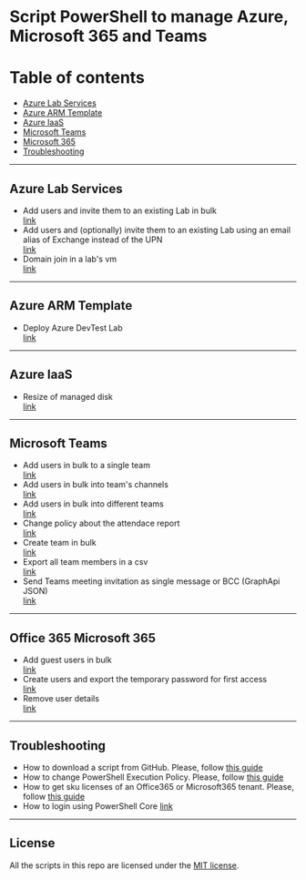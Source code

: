 # Script PowerShell to manage Azure, Microsoft 365 and Teams

# Table of contents
* [Azure Lab Services](https://github.com/AngelusGi/PowerShell#Azure-Lab-Services)
* [Azure ARM Template](https://github.com/AngelusGi/PowerShell#Azure-ARM-Template)
* [Azure IaaS](https://github.com/AngelusGi/PowerShell#Azure-IaaS)
* [Microsoft Teams](https://github.com/AngelusGi/PowerShell#Microsoft-Teams)
* [Microsoft 365](https://github.com/AngelusGi/PowerShell#Office-365-Microsoft-365)
* [Troubleshooting](https://github.com/AngelusGi/PowerShell#Troubleshooting)

---

## Azure Lab Services
* Add users and invite them to an existing Lab in bulk <br> [link](https://github.com/AngelusGi/PowerShell/tree/master/Azure/Lab%20Services/Add%20students%20and%20send%20invitation)
* Add users and (optionally) invite them to an existing Lab using an email alias of Exchange instead of the UPN <br> [link](https://github.com/AngelusGi/PowerShell/blob/master/Azure/Lab%20Services/Add%20students%20by%20alias/)
* Domain join in a lab's vm <br> [link](https://github.com/AngelusGi/azure-devtestlab-activedirectoryjoin)


---

## Azure ARM Template
* Deploy Azure DevTest Lab <br> [link](https://github.com/AngelusGi/PowerShell/tree/master/Azure/ARM%20-%20Azure%20Resource%20Manager%20Template/DevTest%20Lab)

---

## Azure IaaS
* Resize of managed disk <br> [link](https://github.com/AngelusGi/PowerShell/tree/master/Azure/VM%20IaaS/Managed%20Disk%20Resize)

---

## Microsoft Teams
* Add users in bulk to a single team <br> [link](https://github.com/AngelusGi/PowerShell/tree/master/Office365/Teams/Add%20users%20to%20a%20single%20team)
* Add users in bulk into team's channels <br> [link](https://github.com/AngelusGi/PowerShell/tree/master/Office365/Teams/Add%20users%20to%20private%20channels%20in%20bulk)
* Add users in bulk into different teams <br> [link](https://github.com/AngelusGi/PowerShell/tree/master/Office365/Teams/Add%20users%20to%20teams%20in%20bulk)
* Change policy about the attendace report <br> [link](https://github.com/AngelusGi/PowerShell/tree/master/Office365/Teams/Attendance%20Report)
* Create team in bulk <br> [link](https://github.com/AngelusGi/PowerShell/tree/master/Office365/Teams/Create%20team%20in%20bulk)
* Export all team members in a csv <br> [link](https://github.com/AngelusGi/PowerShell/tree/master/Office365/Teams/Get%20team%20members%20as%20CSV)
* Send Teams meeting invitation as single message or BCC (GraphApi JSON) <br> [link](https://github.com/AngelusGi/PowerShell/tree/master/Office365/Teams/Invite%20users%20as%20single%20message%20or%20BCC)


---

## Office 365 Microsoft 365
* Add guest users in bulk <br> [link](https://github.com/AngelusGi/PowerShell/tree/master/Office365/User%20Creation/Add%20guest%20users%20from%20CSV)
* Create users and export the temporary password for first access <br> [link](https://github.com/AngelusGi/PowerShell/tree/master/Office365/User%20Creation/Create%20users%20and%20export%20password)
* Remove user details <br> [link](https://github.com/AngelusGi/PowerShell/tree/master/Office365/User%20Management/Remove%20user%20details)

---


## Troubleshooting

* How to download a script from GitHub. Please, follow [this guide](https://github.com/AngelusGi/PowerShell/tree/master/Others/How%20to%20download%20single%20file%20from%20GitHub)
* How to change PowerShell Execution Policy. Please, follow [this guide](https://github.com/AngelusGi/PowerShell/tree/master/Others/Resolve%20errors%20about%20Execution%20Policy)
* How to get sku licenses of an Office365 or Microsoft365 tenant. Please, follow [this guide](https://github.com/AngelusGi/PowerShell/tree/master/Others/How%20to%20get%20sku%20licenses)
* How to login using PowerShell Core [link](https://github.com/AngelusGi/PowerShell/tree/master/Others/How%20to%20login%20using%20PowerShell%20Core)

---

## License
All the scripts in this repo are licensed under the [MIT license](https://github.com/AngelusGi/PowerShell/blob/master/LICENSE).
